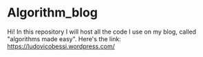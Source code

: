 # Algorithm_blog

Hi! 
In this repository I will host all the code I use on my blog, called "algorithms made easy".
Here's the link: https://ludovicobessi.wordpress.com/ 
